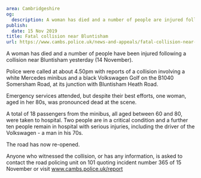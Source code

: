 ```yaml
area: Cambridgeshire
og:
  description: A woman has died and a number of people are injured following a collision near Bluntisham last night (14 November).
publish:
  date: 15 Nov 2019
title: Fatal collision near Bluntisham
url: https://www.cambs.police.uk/news-and-appeals/fatal-collision-near-bluntisham
```

A woman has died and a number of people have been injured following a collision near Bluntisham yesterday (14 November).

Police were called at about 4.50pm with reports of a collision involving a white Mercedes minibus and a black Volkswagen Golf on the B1040 Somersham Road, at its junction with Bluntisham Heath Road.

Emergency services attended, but despite their best efforts, one woman, aged in her 80s, was pronounced dead at the scene.

A total of 18 passengers from the minibus, all aged between 60 and 80, were taken to hospital. Two people are in a critical condition and a further ten people remain in hospital with serious injuries, including the driver of the Volkswagen - a man in his 70s.

The road has now re-opened.

Anyone who witnessed the collision, or has any information, is asked to contact the road policing unit on 101 quoting incident number 365 of 15 November or visit www.cambs.police.uk/report
